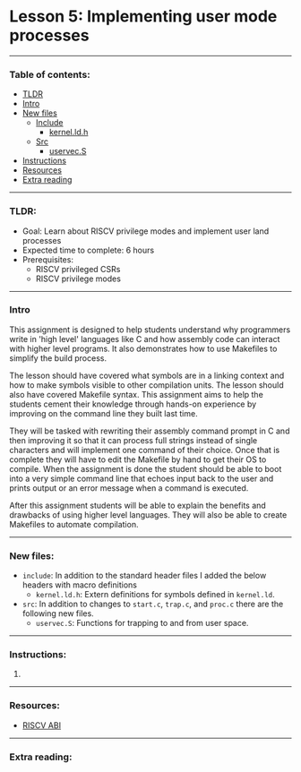 # Lesson 5: Implementing user mode processes

---

### Table of contents:
- [TLDR](#tldr)
- [Intro](#intro)
- [New files](#new-files)
	- [Include](#include)
		- [kernel.ld.h](#kernelldh)
	- [Src](#src)
		- [uservec.S](#uservecs)
- [Instructions](#instructions)
- [Resources](#resources)
- [Extra reading](#extra-reading)

---

### TLDR:
- Goal: Learn about RISCV privilege modes and implement user land processes
- Expected time to complete: 6 hours
- Prerequisites:
	- RISCV privileged CSRs
	- RISCV privilege modes

---
	
### Intro
This assignment is designed to help students understand why programmers write in 'high level' languages like C and how assembly code can interact with higher level programs. It also demonstrates how to use Makefiles to simplify the build process.

The lesson should have covered what symbols are in a linking context and how to make symbols visible to other compilation units. The lesson should also have covered Makefile syntax. This assignment aims to help the students cement their knowledge through hands-on experience by improving on the command line they built last time.

They will be tasked with rewriting their assembly command prompt in C and then improving it so that it can process full strings instead of single characters and will implement one command of their choice. Once that is complete they will have to edit the Makefile by hand to get their OS to compile. When the assignment is done the student should be able to boot into a very simple command line that echoes input back to the user and prints output or an error message when a command is executed.

After this assignment students will be able to explain the benefits and drawbacks of using higher level languages. They will also be able to create Makefiles to automate compilation.

---

### New files:
- <a id=include></a>`include`: In addition to the standard header files I added the below headers with macro definitions
	- <a id=kernelldh></a>`kernel.ld.h`: Extern definitions for symbols defined in `kernel.ld`.
- <a id=src></a>`src`: In addition to changes to `start.c`, `trap.c`, and `proc.c` there are the following new files.
	- <a id=uservecs></a>`uservec.S`: Functions for trapping to and from user space.

---

### Instructions:
1. 

---

### Resources:
- [RISCV ABI](../../../references/riscv/riscv-abi.pdf)

---

### Extra reading:
